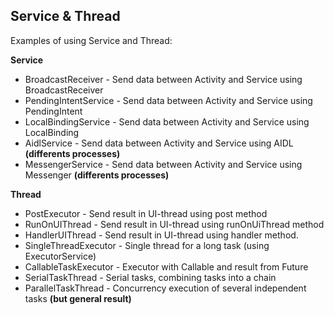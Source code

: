 ## Service & Thread

Examples of using Service and Thread:

**Service**
- BroadcastReceiver - Send data between Activity and Service using BroadcastReceiver
- PendingIntentService - Send data between Activity and Service using PendingIntent
- LocalBindingService - Send data between Activity and Service using LocalBinding
- AidlService - Send data between Activity and Service using AIDL **(differents processes)**
- MessengerService - Send data between Activity and Service using Messenger **(differents processes)**

**Thread**
- PostExecutor - Send result in UI-thread using post method
- RunOnUIThread - Send result in UI-thread using runOnUiThread method
- HandlerUIThread - Send result in UI-thread using handler method.
- SingleThreadExecutor - Single thread for a long task (using ExecutorService)
- CallableTaskExecutor - Executor with Callable and result from Future
- SerialTaskThread - Serial tasks, combining tasks into a chain
- ParallelTaskThread - Concurrency execution of several independent tasks **(but general result)**

